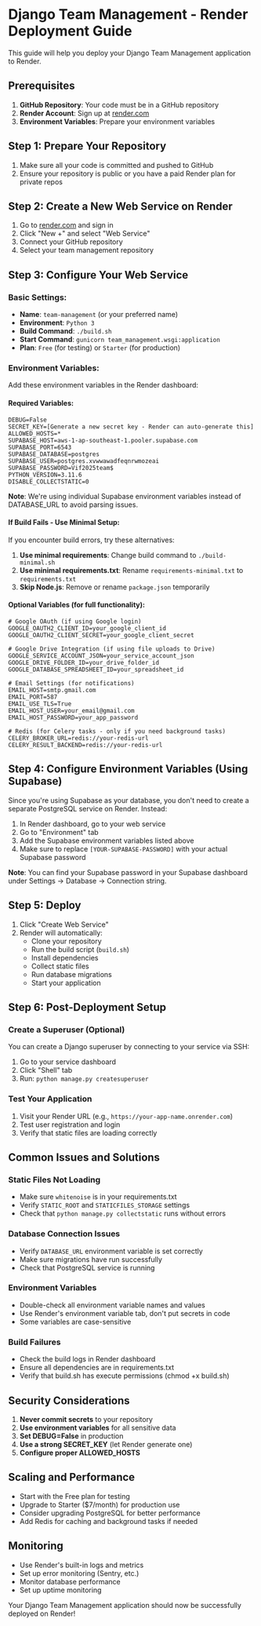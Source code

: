 # Django Team Management - Render Deployment Guide

This guide will help you deploy your Django Team Management application to Render.

## Prerequisites

1. **GitHub Repository**: Your code must be in a GitHub repository
2. **Render Account**: Sign up at [render.com](https://render.com)
3. **Environment Variables**: Prepare your environment variables

## Step 1: Prepare Your Repository

1. Make sure all your code is committed and pushed to GitHub
2. Ensure your repository is public or you have a paid Render plan for private repos

## Step 2: Create a New Web Service on Render

1. Go to [render.com](https://render.com) and sign in
2. Click "New +" and select "Web Service"
3. Connect your GitHub repository
4. Select your team management repository

## Step 3: Configure Your Web Service

### Basic Settings:
- **Name**: `team-management` (or your preferred name)
- **Environment**: `Python 3`
- **Build Command**: `./build.sh`
- **Start Command**: `gunicorn team_management.wsgi:application`
- **Plan**: `Free` (for testing) or `Starter` (for production)

### Environment Variables:
Add these environment variables in the Render dashboard:

#### Required Variables:
```
DEBUG=False
SECRET_KEY=[Generate a new secret key - Render can auto-generate this]
ALLOWED_HOSTS=*
SUPABASE_HOST=aws-1-ap-southeast-1.pooler.supabase.com
SUPABASE_PORT=6543
SUPABASE_DATABASE=postgres
SUPABASE_USER=postgres.xvwwawadfeqnrwmozeai
SUPABASE_PASSWORD=Vif2025team$
PYTHON_VERSION=3.11.6
DISABLE_COLLECTSTATIC=0
```

**Note**: We're using individual Supabase environment variables instead of DATABASE_URL to avoid parsing issues.

#### If Build Fails - Use Minimal Setup:
If you encounter build errors, try these alternatives:
1. **Use minimal requirements**: Change build command to `./build-minimal.sh`
2. **Use minimal requirements.txt**: Rename `requirements-minimal.txt` to `requirements.txt`
3. **Skip Node.js**: Remove or rename `package.json` temporarily

#### Optional Variables (for full functionality):
```
# Google OAuth (if using Google login)
GOOGLE_OAUTH2_CLIENT_ID=your_google_client_id
GOOGLE_OAUTH2_CLIENT_SECRET=your_google_client_secret

# Google Drive Integration (if using file uploads to Drive)
GOOGLE_SERVICE_ACCOUNT_JSON=your_service_account_json
GOOGLE_DRIVE_FOLDER_ID=your_drive_folder_id
GOOGLE_DATABASE_SPREADSHEET_ID=your_spreadsheet_id

# Email Settings (for notifications)
EMAIL_HOST=smtp.gmail.com
EMAIL_PORT=587
EMAIL_USE_TLS=True
EMAIL_HOST_USER=your_email@gmail.com
EMAIL_HOST_PASSWORD=your_app_password

# Redis (for Celery tasks - only if you need background tasks)
CELERY_BROKER_URL=redis://your-redis-url
CELERY_RESULT_BACKEND=redis://your-redis-url
```

## Step 4: Configure Environment Variables (Using Supabase)

Since you're using Supabase as your database, you don't need to create a separate PostgreSQL service on Render. Instead:

1. In Render dashboard, go to your web service
2. Go to "Environment" tab
3. Add the Supabase environment variables listed above
4. Make sure to replace `[YOUR-SUPABASE-PASSWORD]` with your actual Supabase password

**Note**: You can find your Supabase password in your Supabase dashboard under Settings → Database → Connection string.

## Step 5: Deploy

1. Click "Create Web Service"
2. Render will automatically:
   - Clone your repository
   - Run the build script (`build.sh`)
   - Install dependencies
   - Collect static files
   - Run database migrations
   - Start your application

## Step 6: Post-Deployment Setup

### Create a Superuser (Optional)
You can create a Django superuser by connecting to your service via SSH:
1. Go to your service dashboard
2. Click "Shell" tab
3. Run: `python manage.py createsuperuser`

### Test Your Application
1. Visit your Render URL (e.g., `https://your-app-name.onrender.com`)
2. Test user registration and login
3. Verify that static files are loading correctly

## Common Issues and Solutions

### Static Files Not Loading
- Make sure `whitenoise` is in your requirements.txt
- Verify `STATIC_ROOT` and `STATICFILES_STORAGE` settings
- Check that `python manage.py collectstatic` runs without errors

### Database Connection Issues
- Verify `DATABASE_URL` environment variable is set correctly
- Make sure migrations have run successfully
- Check that PostgreSQL service is running

### Environment Variables
- Double-check all environment variable names and values
- Use Render's environment variable tab, don't put secrets in code
- Some variables are case-sensitive

### Build Failures
- Check the build logs in Render dashboard
- Ensure all dependencies are in requirements.txt
- Verify that build.sh has execute permissions (chmod +x build.sh)

## Security Considerations

1. **Never commit secrets** to your repository
2. **Use environment variables** for all sensitive data
3. **Set DEBUG=False** in production
4. **Use a strong SECRET_KEY** (let Render generate one)
5. **Configure proper ALLOWED_HOSTS**

## Scaling and Performance

- Start with the Free plan for testing
- Upgrade to Starter ($7/month) for production use
- Consider upgrading PostgreSQL for better performance
- Add Redis for caching and background tasks if needed

## Monitoring

- Use Render's built-in logs and metrics
- Set up error monitoring (Sentry, etc.)
- Monitor database performance
- Set up uptime monitoring

Your Django Team Management application should now be successfully deployed on Render!
